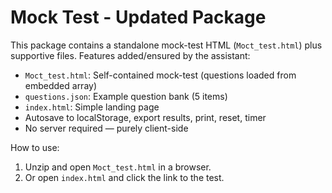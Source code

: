 
# Mock Test - Updated Package

This package contains a standalone mock-test HTML (`Moct_test.html`) plus supportive files.
Features added/ensured by the assistant:
- `Moct_test.html`: Self-contained mock-test (questions loaded from embedded array)
- `questions.json`: Example question bank (5 items)
- `index.html`: Simple landing page
- Autosave to localStorage, export results, print, reset, timer
- No server required — purely client-side

How to use:
1. Unzip and open `Moct_test.html` in a browser.
2. Or open `index.html` and click the link to the test.
